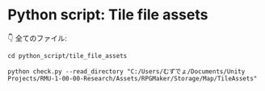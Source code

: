# Python script: Tile file assets

👇 全てのファイル:  

```shell
cd python_script/tile_file_assets

python check.py --read_directory "C:/Users/むずでょ/Documents/Unity Projects/RMU-1-00-00-Research/Assets/RPGMaker/Storage/Map/TileAssets"
```

